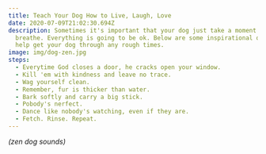 ```yaml
---
title: Teach Your Dog How to Live, Laugh, Love
date: 2020-07-09T21:02:30.694Z
description: Sometimes it's important that your dog just take a moment to
  breathe. Everything is going to be ok. Below are some inspirational quotes to
  help get your dog through any rough times.
image: img/dog-zen.jpg
steps:
  - Everytime God closes a door, he cracks open your window.
  - Kill 'em with kindness and leave no trace.
  - Wag yourself clean.
  - Remember, fur is thicker than water.
  - Bark softly and carry a big stick.
  - Pobody's nerfect.
  - Dance like nobody's watching, even if they are.
  - Fetch. Rinse. Repeat.
---
```

*(zen dog sounds)*
